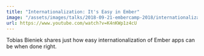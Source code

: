 ```yaml
---
title: "Internationalization: It's Easy in Ember"
image: "/assets/images/talks/2018-09-21-embercamp-2018/internationalization-its-easy-in-ember.png"
url: https://www.youtube.com/watch?v=K4nKWp1z4cU
---
```


Tobias Bieniek shares just how easy internationalization of Ember apps can be
when done right.